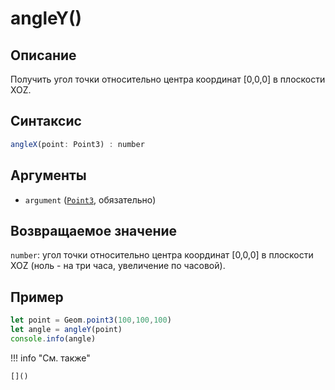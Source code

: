 # angleY()

## Описание
Получить угол точки относительно центра координат [0,0,0] в плоскости XOZ.

## Синтаксис
```javascript
angleX(point: Point3) : number
```

## Аргументы
- `argument` ([`Point3`](../../../types/Point3/_index.md), обязательно)

## Возвращаемое значение
`number`: угол точки относительно центра координат [0,0,0] в плоскости XOZ (ноль - на три часа, увеличение по часовой).

## Пример
```javascript linenums="1"
let point = Geom.point3(100,100,100)
let angle = angleY(point)
console.info(angle)
```

!!! info "См. также"

    []()

